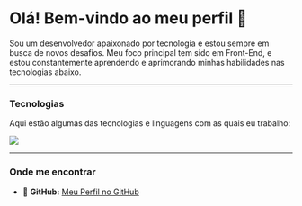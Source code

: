 # Olá! Bem-vindo ao meu perfil 👋

Sou um desenvolvedor apaixonado por tecnologia e estou sempre em busca de novos desafios. Meu foco principal tem sido em Front-End, e estou constantemente aprendendo e aprimorando minhas habilidades nas tecnologias abaixo.

---

### Tecnologias

Aqui estão algumas das tecnologias e linguagens com as quais eu trabalho:

<p align="left">
  <img src="https://skillicons.dev/icons?i=javascript,python,html,css,c,cs,github,nodejs" />
</p>

---

### Onde me encontrar

- 🔗 **GitHub:** [Meu Perfil no GitHub](https://github.com/Kaduzin008)

